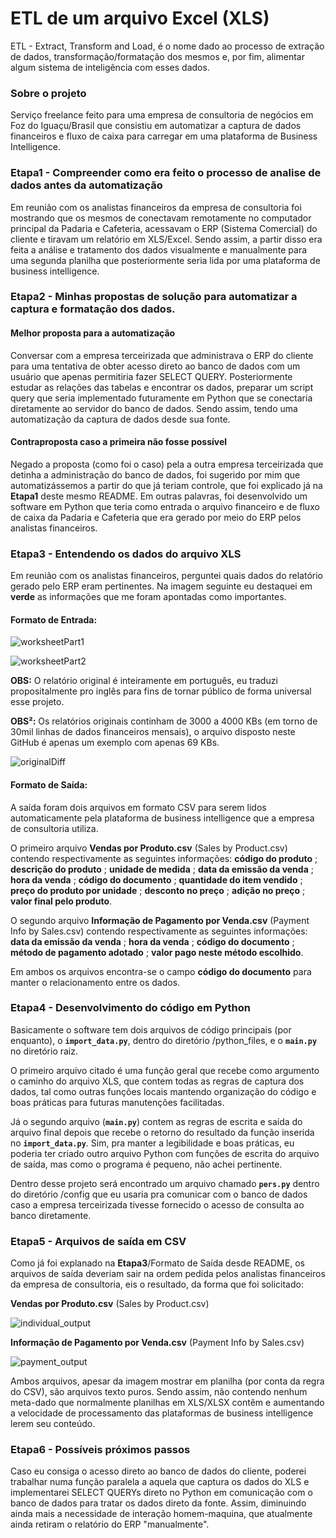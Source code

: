 # ETL de um arquivo Excel (XLS)

ETL - Extract, Transform and Load, é o nome dado ao processo de extração de dados, transformação/formatação dos mesmos e, por fim, alimentar algum sistema de inteligência com esses dados.

### Sobre o projeto

Serviço freelance feito para uma empresa de consultoria de negócios em Foz do Iguaçu/Brasil que consistiu em automatizar a captura de dados financeiros e fluxo de caixa para carregar em uma plataforma de Business Intelligence.

### Etapa1 - Compreender como era feito o processo de analise de dados antes da automatização

Em reunião com os analistas financeiros da empresa de consultoria foi  mostrando que os mesmos de conectavam remotamente no computador  principal da Padaria e Cafeteria, acessavam o ERP (Sistema Comercial) do cliente e tiravam um relatório em XLS/Excel. Sendo assim, a partir disso era feita a análise e tratamento dos dados visualmente e manualmente para uma segunda planilha que posteriormente seria  lida por uma plataforma de business intelligence.

### Etapa2 - Minhas propostas de solução para automatizar a captura e formatação dos dados.

#### Melhor proposta para a automatização

Conversar com a empresa terceirizada que administrava o ERP do cliente para uma tentativa de obter acesso direto ao banco de dados com um usuário que apenas permitiria fazer SELECT QUERY. Posteriormente estudar as relações das tabelas e encontrar os dados, preparar um script query que seria implementado futuramente em Python que se conectaria diretamente ao servidor do banco de dados. Sendo assim, tendo uma automatização da captura de dados desde sua fonte.

#### Contraproposta caso a primeira não fosse possível

Negado a proposta (como foi o caso) pela a outra empresa terceirizada que detinha a administração do banco de dados, foi sugerido por mim que automatizássemos a partir do que já teriam controle, que foi explicado já na **Etapa1** deste mesmo README. Em outras palavras, foi desenvolvido um software em Python que teria como entrada o arquivo financeiro e de fluxo de caixa da Padaria e Cafeteria que era gerado por meio do ERP pelos analistas financeiros.

### Etapa3 - Entendendo os dados do arquivo XLS

Em reunião com os analistas financeiros, perguntei quais dados do relatório gerado pelo ERP eram pertinentes. Na imagem seguinte eu destaquei em **verde** as informações que me foram apontadas como importantes. 

#### Formato de Entrada:

![worksheetPart1](https://github.com/thplira/ETL-from-XLS-Excel-File-BakeryCoffeeShop-/blob/master/github-img/part1.png)

![worksheetPart2](https://github.com/thplira/ETL-from-XLS-Excel-File-BakeryCoffeeShop-/blob/master/github-img/part2.png)

**OBS:** O relatório original é inteiramente em português, eu traduzi propositalmente pro inglês para fins de tornar público de forma universal esse projeto.

**OBS²:** Os relatórios originais continham de 3000 a 4000 KBs (em torno de 30mil linhas de dados financeiros mensais), o arquivo disposto neste GitHub é apenas um exemplo com apenas 69 KBs.

![originalDiff](https://github.com/thplira/ETL-from-XLS-Excel-File-BakeryCoffeeShop-/blob/master/github-img/exemploKB.png)

#### Formato de Saída:

A saída foram dois arquivos em formato CSV para serem lidos automaticamente pela plataforma de business intelligence que a empresa de consultoria utiliza. 

O primeiro arquivo **Vendas por Produto.csv** (Sales by Product.csv) contendo respectivamente as seguintes informações: **código do produto** ; **descrição do produto** ; **unidade de medida** ; **data da emissão da venda** ; **hora da venda** ; **código do documento** ; **quantidade do item vendido** ; **preço do produto por unidade** ; **desconto no preço** ; **adição no preço** ; **valor final pelo produto**.

O segundo arquivo **Informação de Pagamento por Venda.csv** (Payment Info by Sales.csv) contendo respectivamente as seguintes informações: **data da emissão da venda** ; **hora da venda** ; **código do documento** ; **método de pagamento adotado** ; **valor pago neste método escolhido**.

Em ambos os arquivos encontra-se o campo **código do documento** para manter o relacionamento entre os dados.

### Etapa4 - Desenvolvimento do código em Python

Basicamente o software tem dois arquivos de código principais (por enquanto), o **`import_data.py`**, dentro do diretório /python_files, e o **`main.py`** no diretório raiz.

O primeiro arquivo citado é uma função geral que recebe como argumento o caminho do arquivo XLS, que contem todas as regras de captura dos dados, tal como outras funções locais mantendo organização do código e boas práticas para futuras manutenções facilitadas.

Já o segundo arquivo (**`main.py`**) contem as regras de escrita e saída do arquivo final depois que recebe o retorno do resultado da função inserida no **`import_data.py`**. Sim, pra manter a legibilidade e boas práticas, eu poderia ter criado outro arquivo Python com funções de escrita do arquivo de saída, mas como o programa é pequeno, não achei pertinente.

Dentro desse projeto será encontrado um arquivo chamado **`pers.py`** dentro do diretório /config que eu usaria pra comunicar com o banco de dados caso a empresa terceirizada tivesse fornecido o acesso de consulta ao banco diretamente.

### Etapa5 - Arquivos de saída em CSV

Como já foi explanado na **Etapa3**/Formato de Saída desde README, os arquivos de saída deveriam sair na ordem pedida pelos analistas financeiros da empresa de consultoria, eis o resultado, da forma que foi solicitado:

**Vendas por Produto.csv** (Sales by Product.csv)

![individual_output](https://github.com/thplira/ETL-from-XLS-Excel-File-BakeryCoffeeShop-/blob/master/github-img/individual_output.png)



**Informação de Pagamento por Venda.csv** (Payment Info by Sales.csv)

![payment_output](https://github.com/thplira/ETL-from-XLS-Excel-File-BakeryCoffeeShop-/blob/master/github-img/payment_output.png)



Ambos arquivos, apesar da imagem mostrar em planilha (por conta da regra do CSV), são arquivos texto puros. Sendo assim, não contendo nenhum meta-dado que normalmente planilhas em XLS/XLSX contêm e aumentando a velocidade de processamento das plataformas de business intelligence lerem seu conteúdo.



### Etapa6 - Possíveis próximos passos

Caso eu consiga o acesso direto ao banco de dados do cliente, poderei trabalhar numa função paralela a aquela que captura os dados do XLS e implementarei SELECT QUERYs direto no Python em comunicação com o banco de dados para tratar os dados direto da fonte. Assim, diminuindo ainda mais a necessidade de interação homem-maquina, que atualmente ainda retiram o relatório do ERP "manualmente".

